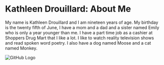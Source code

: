 # Kathleen Drouillard: About Me
My name is Kathleen Drouillard and I am nineteen years of age. My birthday is the twenty fifth of June, I have a mom and a dad and a sister named Emily who is only a year younger than me. I have a part time job as a cashier at Shoppers Drug Mart that I  like a lot. I like to watch reality television shows and read spoken word poetry. I also have a dog named Moose and a cat named Monkey.


![GitHub Logo](https://scontent-yyz1-1.xx.fbcdn.net/v/t31.0-8/13433352_10153498019081104_4521531788701088337_o.jpg?oh=5fef5fe13f34c794e87a882cdb5b1e9c&oe=5A16AB8C)
